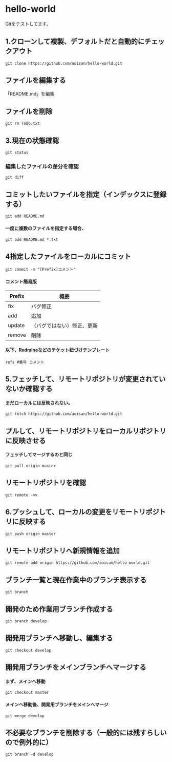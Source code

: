 hello-world
===========

Gitをテストしてます。
## 1.クローンして複製、デフォルトだと自動的にチェックアウト
    git clone https://github.com/aoisan/hello-world.git  

## ファイルを編集する
「README.md」を編集  


## ファイルを削除
    git rm ToDo.txt  

## 3.現在の状態確認
    git status  

### 編集したファイルの差分を確認
    git diff  

## コミットしたいファイルを指定（インデックスに登録する）
    git add README.md  

#### 一度に複数のファイルを指定する場合、
    git add README.md *.txt

## 4指定したファイルをローカルにコミット
    git commit -m "[Prefix]コメント"  
    

#### コメント簡易版

Prefix  | 概要
------------- | -------------
fix  | バグ修正
add  | 追加
update  | （バグではない）修正、更新  
remove  | 削除

#### 以下、Redmineなどのチケット紐づけテンプレート
    refs #番号 コメント  


## 5.フェッチして、リモートリポジトリが変更されていないか確認する
#### まだローカルには反映されない。
    git fetch https://github.com/aoisan/hello-world.git  


## プルして、リモートリポジトリをローカルリポジトリに反映させる
#### フェッチしてマージするのと同じ
    git pull origin master  
    
## リモートリポジトリを確認
    git remote -vv  

## 6.プッシュして、ローカルの変更をリモートリポジトリに反映する
    git push origin master  


## リモートリポジトリへ新規情報を追加
    git remote add origin https://github.com/aoisan/hello-world.git  




## ブランチ一覧と現在作業中のブランチ表示する
    git branch

## 開発のため作業用ブランチ作成する
    git branch develop

## 開発用ブランチへ移動し、編集する
    git checkout develop


## 開発用ブランチをメインブランチへマージする
#### まず、メインへ移動  
    git checkout master  
    
#### メインへ移動後、開発用ブランチをメインへマージ   
    git merge develop  


## 不必要なブランチを削除する（一般的には残すらしいので例外的に）
    git branch -d develop    



